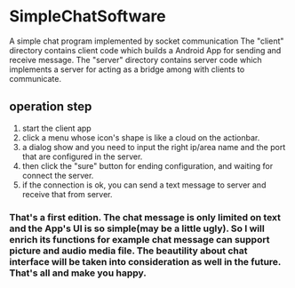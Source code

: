 # SimpleChatSoftware
A simple chat program implemented by socket communication
The "client" directory contains client code which builds a Android App for sending and receive message.
The "server" directory contains server code which implements a server for acting as a bridge among with clients to communicate.

## operation step
1. start the client app
2. click a menu whose icon's shape is like a  cloud on the actionbar.
3. a dialog show and you need to input the right ip/area name and the port that are configured in the server.
4. then click the "sure" button for ending configuration, and waiting for connect the server.
6. if the connection is ok, you can send a text message to server and receive that from server.

### That's a first edition. The chat message is only limited on text and the App's UI is so simple(may be a little ugly). So I will enrich its functions for example chat message can support picture and audio media file. The beautility about chat interface will be taken into consideration as well in the future. That's all and make you happy.
